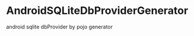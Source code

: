 AndroidSQLiteDbProviderGenerator
================================

android sqlite dbProvider by pojo generator
